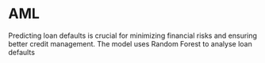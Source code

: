 # AML
Predicting loan defaults is crucial for minimizing financial risks and ensuring better credit management.
The model uses Random Forest to analyse loan defaults
